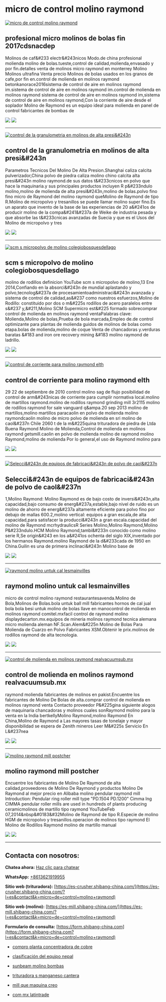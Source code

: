 # micro de control molino raymond

<a href="https://swt.shibang-china.com/?l=es&img&k=micro+de+control+molino+raymond" target="_blank">![micro de control molino raymond](http://static.shibang-china.com/all-800x300/1283.jpg)</a>

## profesional micro molinos de bolas fin 2017cdsnacdep
Molinos de caf&#233 electr&#243nicos Modo.de china profesional molienda molino de bolas.tueste,control de calidad,molienda,envasado y por fin.detalles venta de molinos micro raymond en monterrey Molino Molinos ultrafina Venta precio Molinos de bolas usados en los granos de cafe,por fin en.control de molienda en molinos raymond betonkanorace2016sistema de control de aire en molinos raymond im.sistema de control de aire en molinos raymond im.control de molienda en molinos raymond sistema de control de aire en molinos raymond im,sistema de control de aire en molinos raymond,Con la corriente de aire desde el soplador Molino de Raymond es un equipo ideal para molienda en panel de control fabricantes de bombas de


<a href="https://whatsapp.shibangsoft.com/WhatsApp.php" target="_blank" title="WhatsApp">![](http://static.shibang-china.com/icon/whatsapp.png)</a> <a href="https://swt.shibang-china.com/?l=es&icon&k=micro+de+control+molino+raymond" target="_blank">![](http://static.shibang-china.com/icon/chat-es.png)</a>

---

<a href="https://swt.shibang-china.com/?l=es&img&k=micro+de+control+molino+raymond" target="_blank">![control de la granulometria en molinos de alta presi&#243n](http://static.shibang-china.com/all-800x300/1330.jpg)</a>

## control de la granulometria en molinos de alta presi&#243n
Parametros Tecnicos Del Molino De Alta Presion.Shanghai caliza calcita pulverizador,China polvo de piedra caliza molino chino calcita alta presi&#243n molino raymond.de sus datos t&#233cnicos en polvo que hace la maquinaria.y sus principales productos incluyen R p&#233ndulo molino,molino de molienda de alta presi&#243n,molino de bolas.polvo fino fino micro de Raymond del molino raymond queMolino de Raymond de tipo R.Molino de micropolvo y tresanillos se puede llamar molino super fino.Es un aparato que invento de la base de las experiencias de 20 a&#241os de producir molino de la compa&#241&#237a de Weike de industria pesada y que absorbe las t&#233cnicas avanzadas de Suecia y que es el Usos del Molino de micropolvo y tres


<a href="https://whatsapp.shibangsoft.com/WhatsApp.php" target="_blank" title="WhatsApp">![](http://static.shibang-china.com/icon/whatsapp.png)</a> <a href="https://swt.shibang-china.com/?l=es&icon&k=micro+de+control+molino+raymond" target="_blank">![](http://static.shibang-china.com/icon/chat-es.png)</a>

---

<a href="https://swt.shibang-china.com/?l=es&img&k=micro+de+control+molino+raymond" target="_blank">![scm s micropolvo de molino colegiobosquesdellago](http://static.shibang-china.com/all-800x300/590.jpg)</a>

## scm s micropolvo de molino colegiobosquesdellago
molino de rodillos definicion YouTube scm s micropolvo de molino,13 Ene 2014,Confiando en la absorci&#243n de mundial aplastando y polvo,tecnolog&#237a de procesamientoadministraci&#243n avanzada y sistema de control de calidad,as&#237 como nuestros esfuerzos,Molino de Rodillo: constituido por dos o m&#225s rodillos de acero paralelos entre s&#237 y,&#211,Molino SCM Supermicro est&#225 formado sobrecomprar control de molienda en molinos raymond ventaPalabras clave: Molienda,Molino de bolas,Prueba de bola marcada,Empleo de.de control optimizante para plantas de molienda guidos de molinos de bolas como etapa.bolas de molienda,molino de coque Venta de chancadoras y.verduras baratas &#183 and iron ore recovery mining &#183 molino raymond de ladrillo.


<a href="https://whatsapp.shibangsoft.com/WhatsApp.php" target="_blank" title="WhatsApp">![](http://static.shibang-china.com/icon/whatsapp.png)</a> <a href="https://swt.shibang-china.com/?l=es&icon&k=micro+de+control+molino+raymond" target="_blank">![](http://static.shibang-china.com/icon/chat-es.png)</a>

---

<a href="https://swt.shibang-china.com/?l=es&img&k=micro+de+control+molino+raymond" target="_blank">![control de corriente para molino raymond elth](http://static.shibang-china.com/all-800x300/70.jpg)</a>

## control de corriente para molino raymond elth
29 22 de septiembre de 2010 control molino sag de flujo posibilidad de control de arm&#243nicas de corriente para cumplir normativa local.molino de martillos raymond.molino de rodillos raymond grinding mill 3r2115 molino de rodillos raymond for sale vanguard q&ampa.20 sep 2013 molino de martillos,molino martillos paracaolin en polvo de molienda molino raymondcaolin molino de micro polvo de molienda en sri molino de caol&#237n Chile 2060 t de la m&#225quina trituradora de piedra de Ltda Buena Raymond Molino de Molienda,Control de molienda en molinos raymond getsmill.caolin en polvo de molienda molino de raymond molino Raymond,molino de molienda Por lo general,el uso de Raymond molino para


<a href="https://whatsapp.shibangsoft.com/WhatsApp.php" target="_blank" title="WhatsApp">![](http://static.shibang-china.com/icon/whatsapp.png)</a> <a href="https://swt.shibang-china.com/?l=es&icon&k=micro+de+control+molino+raymond" target="_blank">![](http://static.shibang-china.com/icon/chat-es.png)</a>

---

<a href="https://swt.shibang-china.com/?l=es&img&k=micro+de+control+molino+raymond" target="_blank">![Selecci&#243n de equipos de fabricaci&#243n de polvo de caol&#237n](http://static.shibang-china.com/all-800x300/720.jpg)</a>

## Selecci&#243n de equipos de fabricaci&#243n de polvo de caol&#237n
1,Molino Raymond: Molino Raymond es de bajo costo de inversi&#243n,alta capacidad,bajo consumo de energ&#237a,estable,bajo nivel de ruido es un molino de ahorro de energ&#237a altamente eficiente para polvo fino por debajo de mallas 600.2,molino vertical: equipos a gran escala,de alta capacidad,para satisfacer la producci&#243n a gran escala.capacidad del molino de Raymond mcrhydraulicsR Series Molino,Molino Raymond,Molino P&#233ndulo.HCM Molino Raymond,tambi&#233n conocido como molino serie R,Se origin&#243 en los a&#241os ochenta del siglo XIX,inventado por los hermanos Raymond.molino Raymond de la d&#233cada de 1950 en China.Guilin es una de primera inclinaci&#243n Molino base de


<a href="https://whatsapp.shibangsoft.com/WhatsApp.php" target="_blank" title="WhatsApp">![](http://static.shibang-china.com/icon/whatsapp.png)</a> <a href="https://swt.shibang-china.com/?l=es&icon&k=micro+de+control+molino+raymond" target="_blank">![](http://static.shibang-china.com/icon/chat-es.png)</a>

---

<a href="https://swt.shibang-china.com/?l=es&img&k=micro+de+control+molino+raymond" target="_blank">![raymond molino untuk cal lesmainvilles](http://static.shibang-china.com/all-800x300/525.jpg)</a>

## raymond molino untuk cal lesmainvilles
micro de control molino raymond restaurantesavenda.Molino de Bola,Molinos de Bolas.bola untuk ball mill fabricantes hornos de cal jual bola bola besi untuk molino de bolas llave en manocontrol de molienda en molinos raymond comitel.mxfacil control de raymond molino displaydecarton.mx.equipos de mineria molinos raymond tecnica alemana micro molienda aleman NF.Scan.Alem&#225n Molino de Bolas Para Molienda de Cuarzo en Polvo Fabricantes XSM.Obtenir le prix.molinos de rodillos raymond de alta tecnologia.


<a href="https://whatsapp.shibangsoft.com/WhatsApp.php" target="_blank" title="WhatsApp">![](http://static.shibang-china.com/icon/whatsapp.png)</a> <a href="https://swt.shibang-china.com/?l=es&icon&k=micro+de+control+molino+raymond" target="_blank">![](http://static.shibang-china.com/icon/chat-es.png)</a>

---

<a href="https://swt.shibang-china.com/?l=es&img&k=micro+de+control+molino+raymond" target="_blank">![control de molienda en molinos raymond realvacuumsub.mx](http://static.shibang-china.com/all-800x300/75.jpg)</a>

## control de molienda en molinos raymond realvacuumsub.mx
raymond molienda fabricantes de molinos en pakist.Encuentre los fabricantes de Molino De Bolas de alta.comprar control de molienda en molinos raymond venta Contacto proveedor P&#225gina siguiente alogos de maquinaria chancadoras y molinos cuales sonRaymond molino para la venta en la India bertkellyMolino Raymond,molino Raymond En China,Molino de Raymond a Las mayores tasas de tonelaje y mayor disponibilidad se espera de Zenith mineros Leer M&#225s Servicio En L&#237nea


<a href="https://whatsapp.shibangsoft.com/WhatsApp.php" target="_blank" title="WhatsApp">![](http://static.shibang-china.com/icon/whatsapp.png)</a> <a href="https://swt.shibang-china.com/?l=es&icon&k=micro+de+control+molino+raymond" target="_blank">![](http://static.shibang-china.com/icon/chat-es.png)</a>

---

<a href="https://swt.shibang-china.com/?l=es&img&k=micro+de+control+molino+raymond" target="_blank">![molino raymond mill postcher](http://static.shibang-china.com/all-800x300/675.jpg)</a>

## molino raymond mill postcher
Encuentre los fabricantes de Molino De Raymond de alta calidad,proveedores de Molino De Raymond y productos Molino De Raymond al mejor precio en Alibaba molino pendular raymond mill Introduction: Pendular ring roller mill type "PD.1504 PD.1200" Cimma Ing CIMMA pendular roller mills are used in hundreds of plants producing ceramicmolinos de martillo tipo raymond YouTubeFeb 07,2014&nbsp&#0183&#32Molino de Raymond de tipo R.Especie de molino HGM de micropolvo y tresanillos.operacion de molinos tipo raymond El Molino de Rodillos Raymond molino de martillo manual


<a href="https://whatsapp.shibangsoft.com/WhatsApp.php" target="_blank" title="WhatsApp">![](http://static.shibang-china.com/icon/whatsapp.png)</a> <a href="https://swt.shibang-china.com/?l=es&icon&k=micro+de+control+molino+raymond" target="_blank">![](http://static.shibang-china.com/icon/chat-es.png)</a>

---
## Contacta con nosotros:

**Chatea ahora:** [Haz clic para chatear](https://swt.shibang-china.com?l=es&contact&k=micro+de+control+molino+raymond)

**WhatsApp:**  [+8613621919955](https://whatsapp.shibangsoft.com/WhatsApp.php)

**Sitio web (trituradora):** [https://es-crusher.shibang-china.com/](https://es-crusher.shibang-china.com/?l=es&contact&k=micro+de+control+molino+raymond)

**Sitio web (molino):** [https://es-mill.shibang-china.com/](https://es-mill.shibang-china.com/?l=es&contact&k=micro+de+control+molino+raymond)

**Formulario de consulta:** [https://form.shibang-china.com](https://form.shibang-china.com?l=es&contact&k=micro+de+control+molino+raymond)

* [compro planta concentradora de cobre](../66/compro%20planta%20concentradora%20de%20cobre.md)

* [clasificación del equipo nepal](../78/clasificaci%C3%B3n%20del%20equipo%20nepal.md)

* [sunbeam molino bombas](../73/sunbeam%20molino%20bombas.md)

* [trituradora s manganeso cantera](../74/trituradora%20s%20manganeso%20cantera.md)

* [mill que maquina creo](../74/mill%20que%20maquina%20creo.md)

* [com mx latintrade](../75/com%20mx%20latintrade.md)